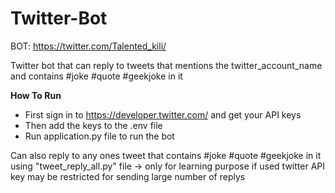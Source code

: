 # Twitter-Bot
BOT: https://twitter.com/Talented_kili/

Twitter bot that can reply to tweets that mentions the twitter_account_name and contains #joke #quote #geekjoke in it

**How To Run**

 * First sign in to https://developer.twitter.com/ and get your API keys
 * Then add the keys to the .env file
 * Run application.py file to run the bot

Can also reply to any ones tweet that contains #joke #quote #geekjoke in it using "tweet_reply_all.py" file -> only for learning purpose if used twitter API key may be restricted for sending large number of replys

